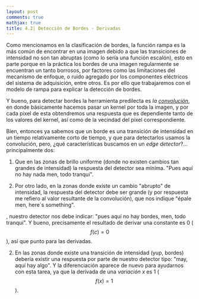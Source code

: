 ```yaml
---
layout: post
comments: true
mathjax: true
title: 4.2| Detección de Bordes - Derivadas
--- 
```

Como mencionamos en la clasificación de bordes, la función rampa es la más común de encontrar en una imagen debido a que las transiciones de intensidad no son tan abruptas (como lo sería una función escalón), esto en parte porque en la práctica los bordes de una imagen regularmente se encuentran un tanto borrosos, por factores como las limitaciones del mecanismo de enfoque, o ruido agregado por los componentes eléctricos del sistema de adquisición, entre otros. Es por ello que trabajaremos con el modelo de rampa para explicar la detección de bordes. 

Y bueno, para detectar bordes la herramienta predilecta es _la [convolución](https://bryanmed.github.io/kernelsConv/)_, en donde básicamente hacemos pasar un kernel por toda la imagen, y por cada pixel de esta obtendremos una respuesta que es dependiente tanto de los valores del kernel, así como de la vecindad del pixel correspondiente.

Bien, entonces ya sabemos que un borde es una transición de intensidad en un tiempo relativamente corto de tiempo, y que para detectarlos usamos la convolución, pero, ¿qué características buscamos en un _edge detector_?... principalmente dos: 

1. Que en las zonas de brillo uniforme (donde no existen cambios tan grandes de intensidad) la respuesta del detector sea mínima. "Pues aquí no hay nada men, todo tranqui".

2. Por otro lado, en la zonas donde existe un cambio "abrupto" de intensidad, la respuesta del detector debe ser grande (y por respuesta me refiero al valor resultante de la convolución), que nos indique "épale men, here´s something".


, nuestro detector nos debe indicar: "pues aquí no hay bordes, men, todo tranqui". Y bueno, precisamente el resultado de derivar una constante es 0 ($$f(c) = 0$$), así que punto para las derivadas.

2. En las zonas donde existe una transición de intensidad (yup, bordes) debería existir una respuesta por parte de nuestro detector tipo: "may, aquí hay algo". Y la diferenciación aparece de nuevo para ayudarnos con esta tarea, ya que la derivada de una _variación x_ es 1 ($$f(x) = 1$$).

